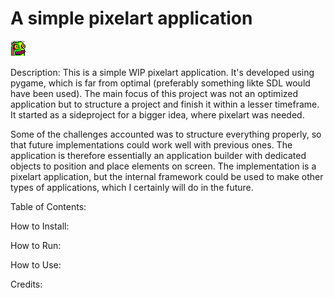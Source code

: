 # A simple pixelart application

![alt text](https://raw.githubusercontent.com/purpurbc/pixel/develop/images/pixel.png)

Description:
This is a simple WIP pixelart application. It's developed using pygame, which is far from optimal (preferably something likte SDL would have been used). The main focus of this project was not an optimized application but to structure a project and finish it within a lesser timeframe. It started as a sideproject for a bigger idea, where pixelart was needed.

Some of the challenges accounted was to structure everything properly, so that future implementations could work well with previous ones. The application is therefore essentially an application builder with dedicated objects to position and place elements on screen. The implementation is a pixelart application, but the internal framework could be used to make other types of applications, which I certainly will do in the future.

Table of Contents:

How to Install:

How to Run:

How to Use:

Credits:
